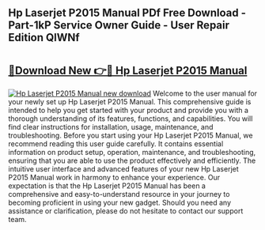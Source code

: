 ## Hp Laserjet P2015 Manual PDf Free Download - Part-1kP Service Owner Guide - User Repair Edition QlWNf

# <h2><a href="http://bc26729.oget.top/?id=Hp+Laserjet+P2015+Manual">🔗Download New 👉🔴 Hp Laserjet P2015 Manual</a></h2>

[![Hp Laserjet P2015 Manual new download](https://i.imgur.com/5g1atiW.png)](http://bc26729.oget.top/?id=Hp+Laserjet+P2015+Manual)
Welcome to the user manual for your newly set up Hp Laserjet P2015 Manual. This comprehensive guide is intended to help you get started with your product and provide you with a thorough understanding of its features, functions, and capabilities. You will find clear instructions for installation, usage, maintenance, and troubleshooting. Before you start using your Hp Laserjet P2015 Manual, we recommend reading this user guide carefully. It contains essential information on product setup, operation, maintenance, and troubleshooting, ensuring that you are able to use the product effectively and efficiently. The intuitive user interface and advanced features of your new Hp Laserjet P2015 Manual work in harmony to enhance your experience. Our expectation is that the Hp Laserjet P2015 Manual has been a comprehensive and easy-to-understand resource in your journey to becoming proficient in using your new gadget. Should you need any assistance or clarification, please do not hesitate to contact our support team.
